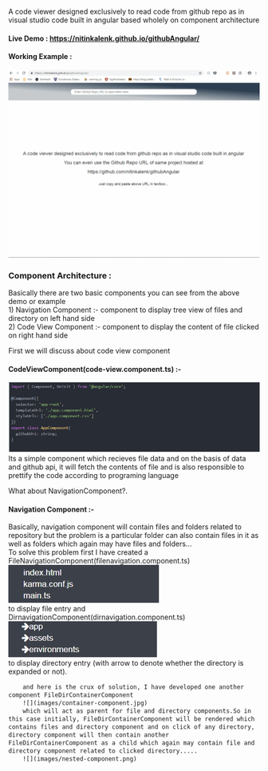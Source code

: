 A code viewer designed exclusively to read code from github repo as in visual studio code built in angular based wholely on component architecture

#### Live Demo : https://nitinkalenk.github.io/githubAngular/

#### Working Example : 

![](working.gif)

### Component Architecture :  
Basically there are two basic components you can see from the above demo or example  
        1) Navigation Component :- component to display tree view of files and directory on left hand side  
        2) Code View Component :- component to display the content of file clicked on right hand side  
  
First we will discuss about code view component
#### CodeViewComponent(code-view.component.ts) :-
![](images/code-view-component.jpg)  Its a simple component which recieves file data and on the basis of data and github api, it will fetch the contents of file and is also responsible to prettify the code according to programing language  
  
What about NavigationComponent?.  
#### Navigation Component :-  
Basically, navigation component will contain files and folders related to repository but the problem is a particular folder can also contain files in it as well as folders which again may have files and folders...  
        To solve this problem first I have created a   FileNavigationComponent(filenavigation.component.ts)  
        ![](images/file-view-component.jpg)  
        to display file entry and  
        DirnavigationComponent(dirnavigation.component.ts)  
        ![](images/dir-component.jpg)  
        to display directory entry (with arrow to denote whether the directory is expanded or not).  
          
        and here is the crux of solution, I have developed one another component FileDirContainerComponent  
        ![](images/container-component.jpg)  
        which will act as parent for file and directory components.So in this case initially, FileDirContainerComponent will be rendered which contains files and directory component and on click of any directory, directory component will then contain another FileDirContainerComponent as a child which again may contain file and directory component related to clicked directory.....  
        ![](images/nested-component.png)  
